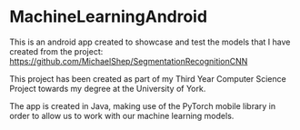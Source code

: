 # **MachineLearningAndroid**

This is an android app created to showcase and test the models that I have created from the project: https://github.com/MichaelShep/SegmentationRecognitionCNN

This project has been created as part of my Third Year Computer Science Project towards my degree at the University of York.

The app is created in Java, making use of the PyTorch mobile library in order to allow us to work with our machine learning models.
